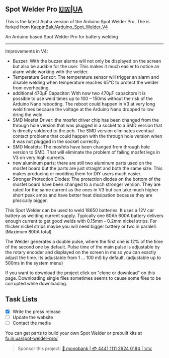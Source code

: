 ## Spot Welder Pro [🇺🇦|UA](https://github.com/MYMDO/Arduino_Spot_Welder_Pro/blob/main/README_UA.md)
This is the latest Alpha version of the Arduino Spot Welder Pro. The is forked from [KaeptnBalu/Arduino_Spot_Welder_V4](https://github.com/KaeptnBalu/Arduino_Spot_Welder_V4)

An Arduino based Spot Welder Pro for battery welding

___

Improvements in V4:

- Buzzer: With the buzzer alarms will not only be displayed on the screen but also be audible for the user. This makes it much easier to notice an alarm while working with the welder.    
- Temperature Sensor: The temperature sensor will trigger an alarm and disable welding when temperature reaches 65°C to protect the welder from overheating.
- additional 470µF Capacitor: With now two 470µF capacitors it is possible to use weld times up to 100 – 150ms without the risk of the Arduino Nano rebooting. The reboot could happen in V3 at very long weld times because the voltage at the Arduino Nano dropped to low dring the weld.  
- SMD Mosfet Driver: the mosfet driver chip has been changed from the through hole version that was plugged in a socket to a SMD version that is directly soldered to the pcb. The SMD version eliminates eventual contact problems that could happen with the through hole version when it was not plugged in the socket correctly.
- SMD Mosfets: The mosfets have been changed from through hole version to SMD. That will eliminate the problem of failing mosfet legs in V3 on very high currents.
- new aluminum parts: there are still two aluminum parts used on the mosfet board but the parts are just straight and both the same size. This makes producing or modding them for DIY users much easier.    
- Stronger Protection Diodes: The protection diodes on the bottom of the mosfet board have been changed to a much stronger version. They are rated for the same current as the ones in V3 but can take much higher short peak amps and have better heat dissipation because they are phisically bigger.
    


This Spot Welder can be used to weld 18650 batteries. It uses a 12V car battery as welding current supply. Typically one 60Ah 600A battery delivers enough current to get good welds with 0.15mm - 0.2mm nickel strips. For thicker nickel strips maybe you will need bigger battery or two in paralell. (Maximum 800A total)

The Welder generates a double pulse, where the first one is 12% of the time of the second one by default. Pulse time of the main pulse is adjustable by the rotary encoder and displayed on the screen in ms so you can exactly adjust the time. Its adjustable from 1 … 100 mS by default. (adjustable up to 500ms in the system menu)

If you want to download the project click on "clone or download" on this page. Downloading single files sometimes seems to cause some files to be corrupted while downloading.

## Task Lists
- [x] Write the press release
- [ ] Update the website
- [ ] Contact the media

You can get parts to build your own Spot Welder or prebuilt kits at [fx.in.ua/spot-welder-pro/](https://www.fx.in.ua/spot-welder-pro/)

> Sponsor this project: [🔗 monobank | 💳 4441 1111 2924 0184 | 🇺🇦](https://send.monobank.ua/jar/6DHmpDk5wq)
